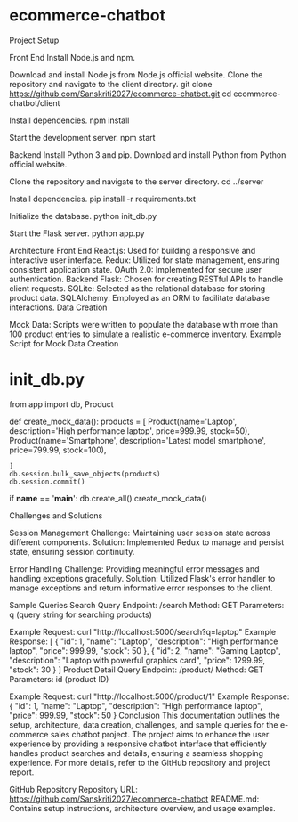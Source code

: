 # ecommerce-chatbot
Project Setup

Front End
Install Node.js and npm.

Download and install Node.js from Node.js official website.
Clone the repository and navigate to the client directory.
git clone https://github.com/Sanskriti2027/ecommerce-chatbot.git
cd ecommerce-chatbot/client

Install dependencies.
npm install

Start the development server.
npm start

Backend
Install Python 3 and pip.
Download and install Python from Python official website.

Clone the repository and navigate to the server directory.
cd ../server

Install dependencies.
pip install -r requirements.txt

Initialize the database.
python init_db.py

Start the Flask server.
python app.py

Architecture
Front End
React.js: Used for building a responsive and interactive user interface.
Redux: Utilized for state management, ensuring consistent application state.
OAuth 2.0: Implemented for secure user authentication.
Backend
Flask: Chosen for creating RESTful APIs to handle client requests.
SQLite: Selected as the relational database for storing product data.
SQLAlchemy: Employed as an ORM to facilitate database interactions.
Data Creation

Mock Data: Scripts were written to populate the database with more than 100 product entries to simulate a realistic e-commerce inventory.
Example Script for Mock Data Creation

# init_db.py
from app import db, Product

def create_mock_data():
    products = [
        Product(name='Laptop', description='High performance laptop', price=999.99, stock=50),
        Product(name='Smartphone', description='Latest model smartphone', price=799.99, stock=100),
    
    ]
    db.session.bulk_save_objects(products)
    db.session.commit()

if __name__ == '__main__':
    db.create_all()
    create_mock_data()


Challenges and Solutions

Session Management
Challenge: Maintaining user session state across different components.
Solution: Implemented Redux to manage and persist state, ensuring session continuity.

Error Handling
Challenge: Providing meaningful error messages and handling exceptions gracefully.
Solution: Utilized Flask's error handler to manage exceptions and return informative error responses to the client.


Sample Queries
Search Query
Endpoint: /search
Method: GET
Parameters: q (query string for searching products)

Example Request:
curl "http://localhost:5000/search?q=laptop"
Example Response:
[
    {
        "id": 1,
        "name": "Laptop",
        "description": "High performance laptop",
        "price": 999.99,
        "stock": 50
    },
    {
        "id": 2,
        "name": "Gaming Laptop",
        "description": "Laptop with powerful graphics card",
        "price": 1299.99,
        "stock": 30
    }
]
Product Detail Query
Endpoint: /product/<id>
Method: GET
Parameters: id (product ID)

Example Request:
curl "http://localhost:5000/product/1"
Example Response:
{
    "id": 1,
    "name": "Laptop",
    "description": "High performance laptop",
    "price": 999.99,
    "stock": 50
}
Conclusion
This documentation outlines the setup, architecture, data creation, challenges, and sample queries for the e-commerce sales chatbot project. The project aims to enhance the user experience by providing a responsive chatbot interface that efficiently handles product searches and details, ensuring a seamless shopping experience. For more details, refer to the GitHub repository and project report.

GitHub Repository
Repository URL: https://github.com/Sanskriti2027/ecommerce-chatbot
README.md: Contains setup instructions, architecture overview, and usage examples.
